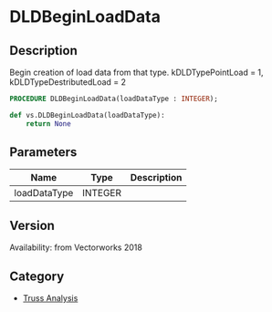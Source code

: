 # DLDBeginLoadData

## Description
Begin creation of load data from that type. 
kDLDTypePointLoad = 1, kDLDTypeDestributedLoad	= 2

```pascal
PROCEDURE DLDBeginLoadData(loadDataType : INTEGER);
```

```python
def vs.DLDBeginLoadData(loadDataType):
    return None
```

## Parameters
|Name|Type|Description|
|---|---|---|
|loadDataType|INTEGER|   |

## Version
Availability: from Vectorworks 2018

## Category
* [Truss Analysis](../Categories/Truss%20Analysis.md)
